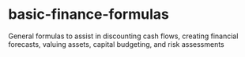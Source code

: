 # basic-finance-formulas
General formulas to assist in discounting cash flows, creating financial forecasts, valuing assets, capital budgeting, and risk assessments
